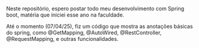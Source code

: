 Neste repositório, espero postar todo meu desenvolvimento com Spring boot, matéria que iniciei esse ano na faculdade.

Até o momento (07/04/25), fiz um código que mostra as anotações básicas do spring, como @GetMapping, @AutoWired, @RestController, @RequestMapping, e outras funcionalidades.
